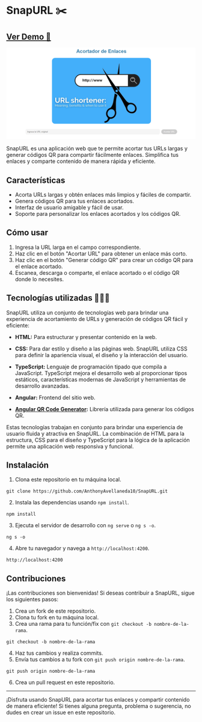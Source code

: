 # SnapURL ✂️
## [Ver Demo 👀](https://snap-url.netlify.app/home)

![SnapURL Logo](./src/assets/img/image.png) <!-- Agrega aquí la ruta a tu logotipo -->

SnapURL es una aplicación web que te permite acortar tus URLs largas y generar códigos QR para compartir fácilmente enlaces. Simplifica tus enlaces y comparte contenido de manera rápida y eficiente.

## Características

- Acorta URLs largas y obtén enlaces más limpios y fáciles de compartir.
- Genera códigos QR para tus enlaces acortados.
- Interfaz de usuario amigable y fácil de usar.
- Soporte para personalizar los enlaces acortados y los códigos QR.

## Cómo usar

1. Ingresa la URL larga en el campo correspondiente.
2. Haz clic en el botón "Acortar URL" para obtener un enlace más corto.
3. Haz clic en el botón "Generar código QR" para crear un código QR para el enlace acortado.
4. Escanea, descarga o comparte, el enlace acortado o el código QR donde lo necesites.

## Tecnologías utilizadas 👨🏻‍💻

SnapURL utiliza un conjunto de tecnologías web para brindar una experiencia de acortamiento de URLs y generación de códigos QR fácil y eficiente:

- **HTML:** Para estructurar y presentar contenido en la web.

- **CSS:** Para dar estilo y diseño a las páginas web. SnapURL utiliza CSS para definir la apariencia visual, el diseño y la interacción del usuario.

- **TypeScript:** Lenguaje de programación tipado que compila a JavaScript. TypeScript mejora el desarrollo web al proporcionar tipos estáticos, características modernas de JavaScript y herramientas de desarrollo avanzadas.

- **Angular:** Frontend del sitio web.

- **[Angular QR Code Generator](https://www.npmjs.com/package/angularx-qrcode):** Librería utilizada para generar los códigos QR.

Estas tecnologías trabajan en conjunto para brindar una experiencia de usuario fluida y atractiva en SnapURL. La combinación de HTML para la estructura, CSS para el diseño y TypeScript para la lógica de la aplicación permite una aplicación web responsiva y funcional.


## Instalación

1. Clona este repositorio en tu máquina local.
```shell
git clone https://github.com/AnthonyAvellaneda10/SnapURL.git
```
2. Instala las dependencias usando `npm install`.
```shell
npm install
```
3. Ejecuta el servidor de desarrollo con `ng serve` o `ng s -o`.
```shell
ng s -o
```
4. Abre tu navegador y navega a `http://localhost:4200`.

```shell
http://localhost:4200
```

## Contribuciones

¡Las contribuciones son bienvenidas! Si deseas contribuir a SnapURL, sigue los siguientes pasos:

1. Crea un fork de este repositorio.
2. Clona tu fork en tu máquina local.
3. Crea una rama para tu función/fix con `git checkout -b nombre-de-la-rama`.
```shell
git checkout -b nombre-de-la-rama
```
4. Haz tus cambios y realiza commits.
5. Envía tus cambios a tu fork con `git push origin nombre-de-la-rama`.
```shell
git push origin nombre-de-la-rama
```
6. Crea un pull request en este repositorio.

---

¡Disfruta usando SnapURL para acortar tus enlaces y compartir contenido de manera eficiente! Si tienes alguna pregunta, problema o sugerencia, no dudes en crear un issue en este repositorio.

